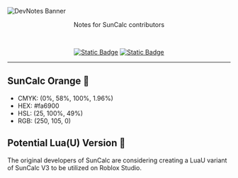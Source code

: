 <!-- Banner -->
![DevNotes Banner](https://github.com/user-attachments/assets/cd8b66a7-620d-4b13-af96-d54a1cf3a3e2)
<div align="center">Notes for SunCalc contributors</div>

&nbsp;<div align="center">
  
  <a href="https://www.canva.com" target="_blank"><img alt="Static Badge" src="https://img.shields.io/badge/CANVA-SUNCALC?style=for-the-badge&logo=Canva&color=%237d2ae8"></a>
  <a href="https://shields.io/badges" target="_blank"><img alt="Static Badge" src="https://img.shields.io/badge/SHIELDS.IO-SUNCALC?style=for-the-badge&logo=Shields.io&color=%2397ca00"></a> 
</div>

---

## SunCalc Orange 🔶
- CMYK: (0%, 58%, 100%, 1.96%)
- HEX: #fa6900
- HSL: (25, 100%, 49%)
- RGB: (250, 105, 0)

## Potential Lua(U) Version 🔷
The original developers of SunCalc are considering creating a LuaU variant of SunCalc V3 to be utilized on Roblox Studio.
